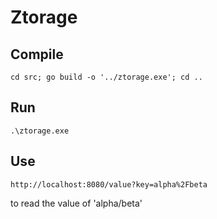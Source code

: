 # Ztorage

## Compile

`cd src; go build -o '../ztorage.exe'; cd ..`

## Run

`.\ztorage.exe`

## Use

`http://localhost:8080/value?key=alpha%2Fbeta`

to read the value of 'alpha/beta'
